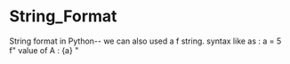 # String_Format
String format in Python--
we can also used a f string.
syntax like as :
a = 5
f" value of A : {a} "
